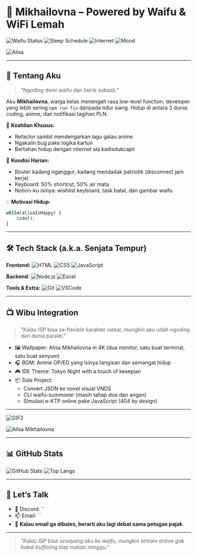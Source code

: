 # 🧋 Mikhailovna – Powered by Waifu & WiFi Lemah

![Waifu Status](https://img.shields.io/badge/Waifu-Alisa_Mikhailovna-pink)
![Sleep Schedule](https://img.shields.io/badge/Tidur-Optional-yellow)
![Internet](https://img.shields.io/badge/go.id_HTTPS-Still_404-red)
![Mood](https://img.shields.io/badge/Mood-Coding_with_Tears-blueviolet)

![Alisa](https://media0.giphy.com/media/v1.Y2lkPTc5MGI3NjExaHZyN2R2ZWY4cWlkdjNxZzY4YW42dXQ3N2RxdHlqcXcwMzdybGZ1MSZlcD12MV9pbnRlcm5hbF9naWZfYnlfaWQmY3Q9Zw/f1RvrZQir0DXmiRO0L/giphy.gif)

---

## 🫠 Tentang Aku

> "Ngoding demi waifu dan listrik subsidi."

Aku **Mikhailovna**, warga kelas menengah rasa low-level function, developer yang lebih sering `npm run fix` daripada tidur siang. Hidup di antara 3 dunia: coding, anime, dan notifikasi tagihan PLN.

🧠 **Keahlian Khusus:**
- Refactor sambil mendengarkan lagu galau anime
- Ngakalin bug pake logika kartun
- Bertahan hidup dengan internet ala kadisdukcapil

📡 **Kondisi Harian:**
- Router kadang nganggur, kadang mendadak patriotik (disconnect jam kerja)
- Keyboard: 50% shortcut, 50% air mata
- Notion-ku isinya: wishlist keyboard, task batal, dan gambar waifu

💡 **Motivasi Hidup:**

```js  
while(alisaIsHappy) {  
    code();  
}  
```

---

## 🛠️ Tech Stack (a.k.a. Senjata Tempur)

**Frontend:**
![HTML](https://img.shields.io/badge/-HTML-E34F26?logo=html5)
![CSS](https://img.shields.io/badge/-CSS-1572B6?logo=css3)
![JavaScript](https://img.shields.io/badge/-JavaScript-F7DF1E?logo=javascript)

**Backend:**
![Node.js](https://img.shields.io/badge/-Node.js-339933?logo=node.js)
![Excel](https://img.shields.io/badge/-Excel-217346?logo=microsoft-excel)

**Tools & Extra:**
![Git](https://img.shields.io/badge/-Git-F05032?logo=git)
![VSCode](https://img.shields.io/badge/-VS_Code-007ACC?logo=visual-studio-code)

---

## 📺 Wibu Integration

> "Kalau ISP bisa se-flexible karakter isekai, mungkin aku udah ngoding dari dunia paralel."

- 🖼 Wallpaper: Alisa Mikhailovna in 4K (dua monitor, satu buat terminal, satu buat senyum)
- 🎧 BGM: Anime OP/ED yang isinya tangisan dan semangat hidup
- 🎮 IDE Theme: Tokyo Night with a touch of kesepian
- 📦 Side Project:
  - Convert JSON ke novel visual VNDS
  - CLI waifu-summoner (masih tahap doa dan angan)
  - Simulasi e-KTP online pake JavaScript (404 by design)

---

![GIF2](https://tenor.com/view/alisa-kujou-roshidere-anime-food-meal-gif-1240672885476414624.gif)

![Alisa Mikhailovna](https://tenor.com/iCiZlyIblmG.gif)

---

## 📊 GitHub Stats

![GitHub Stats](https://github-readme-stats.vercel.app/api?username=mikhailovnasy&show_icons=true&theme=tokyonight)
![Top Langs](https://github-readme-stats.vercel.app/api/top-langs/?username=mikhailovnasy&layout=compact&theme=tokyonight)

---

## 💬 Let’s Talk

- 🧠 Discord: ``
- 📫 Email: ``
- 🚪 **Kalau email ga dibales, berarti aku lagi debat sama petugas pajak**

---

> *"Kalau ISP bisa sesayang aku ke waifu, mungkin stream anime gak bakal buffering tiap malam minggu."*
